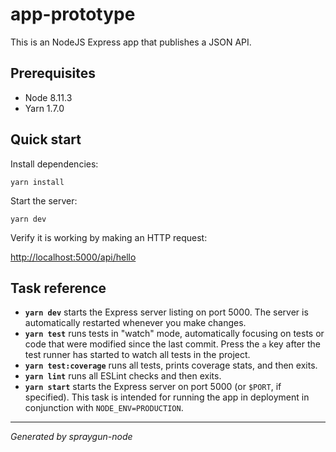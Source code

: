 # app-prototype

This is an NodeJS Express app that publishes a JSON API.

## Prerequisites

- Node 8.11.3
- Yarn 1.7.0

## Quick start

Install dependencies:

```
yarn install
```

Start the server:

```
yarn dev
```

Verify it is working by making an HTTP request:

<http://localhost:5000/api/hello>

## Task reference

- **`yarn dev`** starts the Express server listing on port 5000. The server is automatically restarted whenever you make changes.
- **`yarn test`** runs tests in "watch" mode, automatically focusing on tests or code that were modified since the last commit. Press the `a` key after the test runner has started to watch all tests in the project.
- **`yarn test:coverage`** runs all tests, prints coverage stats, and then exits.
- **`yarn lint`** runs all ESLint checks and then exits.
- **`yarn start`** starts the Express server on port 5000 (or `$PORT`, if specified). This task is intended for running the app in deployment in conjunction with `NODE_ENV=PRODUCTION`.

---

_Generated by spraygun-node_
